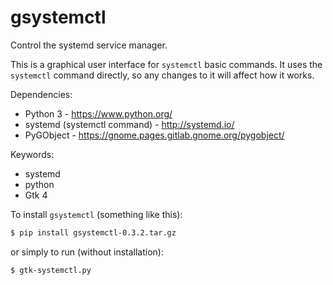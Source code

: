 # gsystemctl
Control the systemd service manager.

This is a graphical user interface for `systemctl` basic commands.
It uses the `systemctl` command directly, so any changes to it will affect how it works.

Dependencies:
- Python 3 - https://www.python.org/
- systemd (systemctl command) - http://systemd.io/
- PyGObject - https://gnome.pages.gitlab.gnome.org/pygobject/

Keywords:
- systemd
- python
- Gtk 4

To install `gsystemctl` (something like this):
```bash
$ pip install gsystemctl-0.3.2.tar.gz
```
or simply to run (without installation):
```bash
$ gtk-systemctl.py
```
